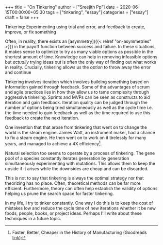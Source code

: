 +++
title = "On Tinkering"
author = ["Sreejith Pp"]
date = 2020-06-15T00:00:00+05:30
tags = ["tinkering", "essay"]
categories = ["essay"]
draft = false
+++

Tinkering: Experimenting using trial and error, and feedback to create, improve, or fix something

Often, in reality, there exists an [asymmetry]({{< relref "on-asymmetries" >}}) in the payoff function between success and failure. In these situations, it makes sense to optimize to try as many viable options as possible in the shortest amount of time. Knowledge can help in removing infeasible options but _actually_ trying ideas out is often the only way of finding out what works in reality. Crucially, tinkering allows us the _option_ to throw away the error and continue

Tinkering involves iteration which involves building something based on information gained through feedback. Some of the advantages of scrum and agile practices lies in how they allow us to tame complexity through aggressive tinkering. Sprints and MVPs can be seen as constructs to aid iteration and gain feedback. Iteration quality can be judged through the number of options being tried simultaneously as well as the cycle time i.e. the time needed to gain feedback as well as the time required to use this feedback to create the next iteration.

One invention that that arose from tinkering that went on to change the world is the steam engine. James Watt, an instrument maker, had a chance to fix a steam engine. He then went on to work on it tirelessly for many years, and managed to achieve a 4X efficiency[^fn:1].

Natural selection too seems to operate by a process of tinkering. The gene pool of a species constantly iterates generation by generation simultaneously experimenting with mutations. This allows them to keep the upside if it arises while the downsides are cheap and can be discarded.

This is not to say that tinkering is always the optimal strategy nor that theorizing has no place. Often, theoretical methods can be far more efficient. Furthermore, theory can often help establish the validity of options helping us prune the search space for faster tinkering.

In my life, I try to tinker constantly. One way I do this is to keep the cost of mistakes low and reduce the cycle time of new iterations whether it be new foods, people, books, or project ideas. Perhaps I'll write about these techniques in a future topic.

[^fn:1]: Faster, Better, Cheaper in the History of Manufacturing (Goodreads [link](https://www.goodreads.com/book/show/29527358-faster-better-cheaper-in-the-history-of-manufacturing))
